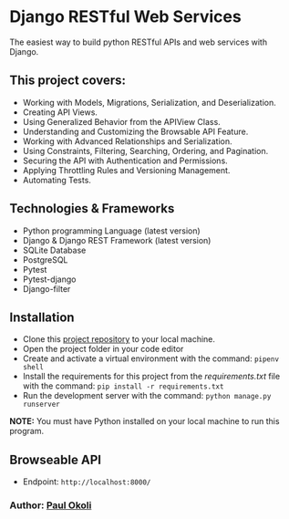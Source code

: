# Django RESTful Web Services

The easiest way to build python RESTful APIs and web services with Django.


## This project covers:

- Working with Models, Migrations, Serialization, and Deserialization.
- Creating API Views.
- Using Generalized Behavior from the APIView Class.
- Understanding and Customizing the Browsable API Feature.
- Working with Advanced Relationships and Serialization.
- Using Constraints, Filtering, Searching, Ordering, and Pagination.
- Securing the API with Authentication and Permissions.
- Applying Throttling Rules and Versioning Management.
- Automating Tests.


## Technologies & Frameworks

- Python programming Language (latest version)
- Django & Django REST Framework (latest version)
- SQLite Database
- PostgreSQL
- Pytest
- Pytest-django
- Django-filter

## Installation

- Clone this [project repository](https://github.com/PaulPextra/django-restful-web-services.git) to your local machine.
- Open the project folder in your code editor
- Create and activate a virtual environment with the command: `pipenv shell`
- Install the requirements for this project from the *requirements.txt* file with the command: `pip install -r requirements.txt`
- Run the development server with the command: `python manage.py runserver`

**NOTE:** You must have Python installed on your local machine to run this program.


## Browseable API

- Endpoint: `http://localhost:8000/`


### Author: [Paul Okoli](http://linkedin.com/in/paulokoli/)

